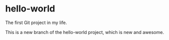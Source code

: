 # hello-world
The first Git project in my life.

This is a new branch of the hello-world project, which is new and awesome.
